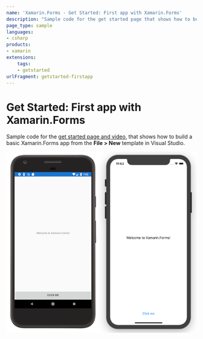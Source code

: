 ```yaml
---
name: 'Xamarin.Forms - Get Started: First app with Xamarin.Forms'
description: "Sample code for the get started page that shows how to build a basic Xamarin.Forms app (get started)"
page_type: sample
languages:
- csharp
products:
- xamarin
extensions:
    tags:
    - getstarted
urlFragment: getstarted-firstapp
---
```

# Get Started: First app with Xamarin.Forms

Sample code for the [get started page and video](https://docs.microsoft.com/xamarin/xamarin-forms/get-started/first-app/), that shows how to build a basic Xamarin.Forms app from the **File > New** template in Visual Studio.

![Screenshots of the sample on Android and iOS](Screenshots/all.png)